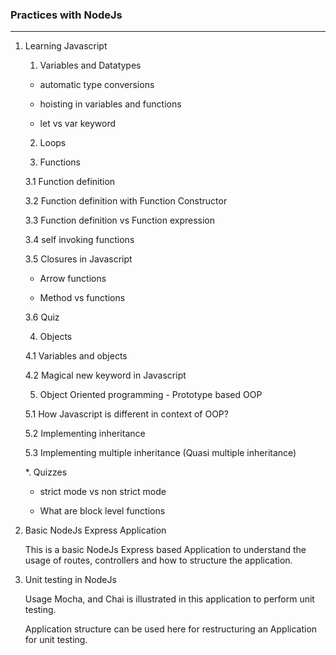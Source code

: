### Practices with NodeJs

-------------------
1. Learning Javascript

    1. Variables and Datatypes

      * automatic type conversions

      * hoisting in variables and functions

      * let vs var keyword

    2. Loops


    3. Functions

      3.1 Function definition

      3.2 Function definition with Function Constructor

      3.3 Function definition vs Function expression

      3.4 self invoking functions

      3.5 Closures in Javascript

      * Arrow functions

      * Method vs functions

      3.6 Quiz

    4. Objects

      4.1 Variables and objects

      4.2 Magical new keyword in Javascript

    5. Object Oriented programming - Prototype based OOP

      5.1 How Javascript is different in context of OOP?

      5.2 Implementing inheritance

      5.3 Implementing multiple inheritance (Quasi multiple inheritance)

    *. Quizzes

      * strict mode vs non strict mode

      * What are block level functions

2. Basic NodeJs Express Application

    This is a basic NodeJs Express based Application to understand the usage of
    routes, controllers and how to structure the application.

3. Unit testing in NodeJs

    Usage Mocha, and Chai is illustrated in this application to perform unit testing.

    Application structure can be used here for restructuring an Application for
    unit testing.
